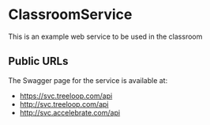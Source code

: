 # ClassroomService
This is an example web service to be used in the classroom
## Public URLs
The Swagger page for the service is available at:
* https://svc.treeloop.com/api
* http://svc.treeloop.com/api
* http://svc.accelebrate.com/api

